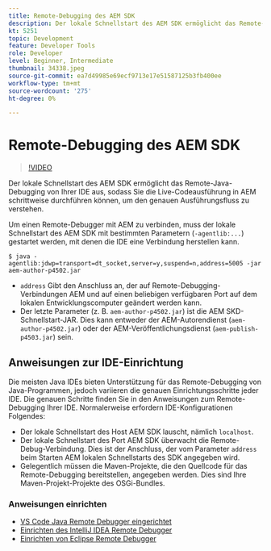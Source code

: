 ```yaml
---
title: Remote-Debugging des AEM SDK
description: Der lokale Schnellstart des AEM SDK ermöglicht das Remote-Java-Debugging von Ihrer IDE aus, sodass Sie die Live-Codeausführung in AEM schrittweise durchführen können, um den genauen Ausführungsfluss zu verstehen.
kt: 5251
topic: Development
feature: Developer Tools
role: Developer
level: Beginner, Intermediate
thumbnail: 34338.jpeg
source-git-commit: ea7d49985e69ecf9713e17e51587125b3fb400ee
workflow-type: tm+mt
source-wordcount: '275'
ht-degree: 0%

---
```



# Remote-Debugging des AEM SDK

>[!VIDEO](https://video.tv.adobe.com/v/34338/?quality=12&learn=on)

Der lokale Schnellstart des AEM SDK ermöglicht das Remote-Java-Debugging von Ihrer IDE aus, sodass Sie die Live-Codeausführung in AEM schrittweise durchführen können, um den genauen Ausführungsfluss zu verstehen.

Um einen Remote-Debugger mit AEM zu verbinden, muss der lokale Schnellstart des AEM SDK mit bestimmten Parametern (`-agentlib:...`) gestartet werden, mit denen die IDE eine Verbindung herstellen kann.

```
$ java -agentlib:jdwp=transport=dt_socket,server=y,suspend=n,address=5005 -jar aem-author-p4502.jar   
```

+ `address` Gibt den Anschluss an, der auf Remote-Debugging-Verbindungen AEM und auf einen beliebigen verfügbaren Port auf dem lokalen Entwicklungscomputer geändert werden kann.
+ Der letzte Parameter (z. B. `aem-author-p4502.jar`) ist die AEM SKD-Schnellstart-JAR. Dies kann entweder der AEM-Autorendienst (`aem-author-p4502.jar`) oder der AEM-Veröffentlichungsdienst (`aem-publish-p4503.jar`) sein.

## Anweisungen zur IDE-Einrichtung

Die meisten Java IDEs bieten Unterstützung für das Remote-Debugging von Java-Programmen, jedoch variieren die genauen Einrichtungsschritte jeder IDE. Die genauen Schritte finden Sie in den Anweisungen zum Remote-Debugging Ihrer IDE. Normalerweise erfordern IDE-Konfigurationen Folgendes:

+ Der lokale Schnellstart des Host AEM SDK lauscht, nämlich `localhost`.
+ Der lokale Schnellstart des Port AEM SDK überwacht die Remote-Debug-Verbindung. Dies ist der Anschluss, der vom Parameter `address` beim Starten AEM lokalen Schnellstarts des SDK angegeben wird.
+ Gelegentlich müssen die Maven-Projekte, die den Quellcode für das Remote-Debugging bereitstellen, angegeben werden. Dies sind Ihre Maven-Projekt-Projekte des OSGi-Bundles.

### Anweisungen einrichten

+ [VS Code Java Remote Debugger eingerichtet](https://code.visualstudio.com/docs/java/java-debugging)
+ [Einrichten des IntelliJ IDEA Remote Debugger](https://www.jetbrains.com/help/idea/tutorial-remote-debug.html)
+ [Einrichten von Eclipse Remote Debugger](https://javapapers.com/core-java/java-remote-debug-with-eclipse/)
